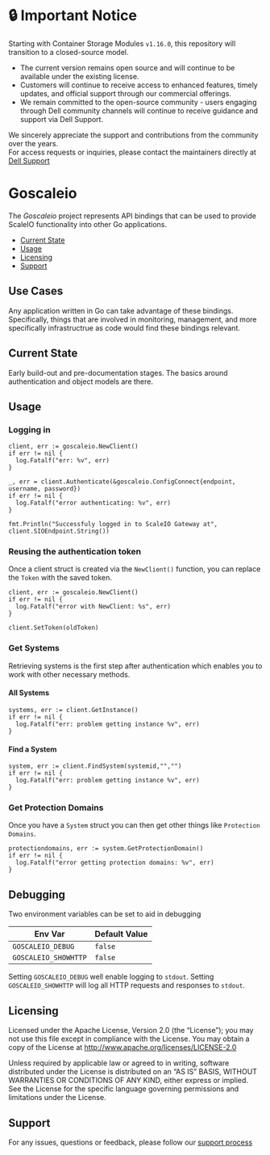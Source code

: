 # :lock: **Important Notice**
Starting with Container Storage Modules `v1.16.0`, this repository will transition to a closed-source model.<br>
* The current version remains open source and will continue to be available under the existing license.
* Customers will continue to receive access to enhanced features, timely updates, and official support through our commercial offerings.
* We remain committed to the open-source community - users engaging through Dell community channels will continue to receive guidance and support via Dell Support.

We sincerely appreciate the support and contributions from the community over the years.<br>
For access requests or inquiries, please contact the maintainers directly at [Dell Support](https://www.dell.com/support/kbdoc/en-in/000188046/container-storage-interface-csi-drivers-and-container-storage-modules-csm-how-to-get-support)

# Goscaleio
The *Goscaleio* project represents API bindings that can be used to provide ScaleIO functionality into other Go applications.


- [Current State](#state)
- [Usage](#usage)
- [Licensing](#licensing)
- [Support](#support)

## Use Cases
Any application written in Go can take advantage of these bindings.  Specifically, things that are involved in monitoring, management, and more specifically infrastructrue as code would find these bindings relevant.


## <a id="state">Current State</a>
Early build-out and pre-documentation stages.  The basics around authentication and object models are there.


## <a id="usage">Usage</a>

### Logging in

    client, err := goscaleio.NewClient()
    if err != nil {
      log.Fatalf("err: %v", err)
    }

    _, err = client.Authenticate(&goscaleio.ConfigConnect{endpoint, username, password})
    if err != nil {
      log.Fatalf("error authenticating: %v", err)
    }

    fmt.Println("Successfuly logged in to ScaleIO Gateway at", client.SIOEndpoint.String())


### Reusing the authentication token
Once a client struct is created via the ```NewClient()``` function, you can replace the ```Token``` with the saved token.

    client, err := goscaleio.NewClient()
    if err != nil {
      log.Fatalf("error with NewClient: %s", err)
    }

    client.SetToken(oldToken)

### Get Systems
Retrieving systems is the first step after authentication which enables you to work with other necessary methods.

#### All Systems

    systems, err := client.GetInstance()
    if err != nil {
      log.Fatalf("err: problem getting instance %v", err)
    }

#### Find a System

    system, err := client.FindSystem(systemid,"","")
    if err != nil {
      log.Fatalf("err: problem getting instance %v", err)
    }


### Get Protection Domains
Once you have a ```System``` struct you can then get other things like ```Protection Domains```.

    protectiondomains, err := system.GetProtectionDomain()
    if err != nil {
      log.Fatalf("error getting protection domains: %v", err)
    }

## Debugging

Two environment variables can be set to aid in debugging

Env Var | Default Value |
-- | -- |
`GOSCALEIO_DEBUG` | `false`
`GOSCALEIO_SHOWHTTP` | `false`

Setting `GOSCALEIO_DEBUG` well enable logging to `stdout`.
Setting `GOSCALEIO_SHOWHTTP` will log all HTTP requests and responses to `stdout`.


<a id="licensing">Licensing</a>
---------
Licensed under the Apache License, Version 2.0 (the “License”); you may not use this file except in compliance with the License. You may obtain a copy of the License at <http://www.apache.org/licenses/LICENSE-2.0>

Unless required by applicable law or agreed to in writing, software distributed under the License is distributed on an “AS IS” BASIS, WITHOUT WARRANTIES OR CONDITIONS OF ANY KIND, either express or implied. See the License for the specific language governing permissions and limitations under the License.

<a id="support">Support</a>
-------

For any issues, questions or feedback, please follow our [support process](https://github.com/dell/csm/blob/main/docs/SUPPORT.md)

